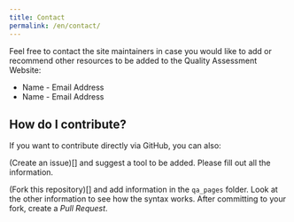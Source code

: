 ```yaml
---
title: Contact
permalink: /en/contact/
---
```


Feel free to contact the site maintainers in case you would like to add or recommend other resources to be added to the Quality Assessment Website:

* Name - Email Address
* Name - Email Address

## How do I contribute?
If you want to contribute directly via GitHub, you can also:

(Create an issue)[] and suggest a tool to be added. Please fill out all the information.

(Fork this repository)[] and add information in the `qa_pages` folder. Look at the other information to see how the syntax works. After committing to your fork, create a *Pull Request*.